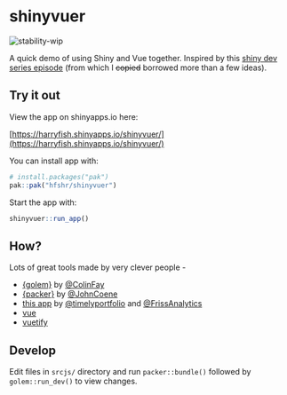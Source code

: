 # shinyvuer

<!-- badges: start -->

![stability-wip](https://img.shields.io/badge/stability-work_in_progress-lightgrey.svg)

<!-- badges: end -->

A quick demo of using Shiny and Vue together. Inspired by this [shiny dev series episode](https://shinydevseries.com/post/episode-26-movievuer1/) (from which I ~~copied~~ borrowed more than a few ideas).

## Try it out

View the app on shinyapps.io here:

[https://harryfish.shinyapps.io/shinyvuer/](https://harryfish.shinyapps.io/shinyvuer/)

You can install app with:

```r
# install.packages("pak")
pak::pak("hfshr/shinyvuer")
```

Start the app with:

```r
shinyvuer::run_app()
```

## How?

Lots of great tools made by very clever people -

- [{golem}](https://github.com/ThinkR-open/golem) by [\@ColinFay](https://github.com/ColinFay)
- [{packer}](https://github.com/JohnCoene/packer) by [\@JohnCoene](https://github.com/JohnCoene)
- [this app](https://github.com/FrissAnalytics/shiny-vue-r) by [\@timelyportfolio](https://github.com/timelyportfolio) and [\@FrissAnalytics](https://github.com/FrissAnalytics)
- [vue](https://vuejs.org/v2/guide/)
- [vuetify](https://vuetifyjs.com/en/)

## Develop

Edit files in `srcjs/` directory and run `packer::bundle()` followed by `golem::run_dev()` to view changes.
